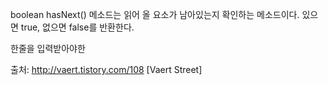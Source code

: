 boolean hasNext() 메소드는 읽어 올 요소가 남아있는지 확인하는 메소드이다. 있으면 true, 없으면 false를 반환한다.



한줄을 입력받아야한



출처: http://vaert.tistory.com/108 [Vaert Street]
